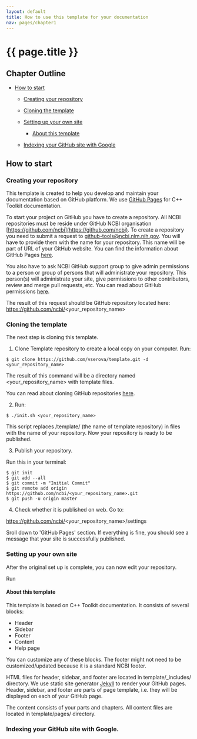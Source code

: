 ```yaml
---
layout: default
title: How to use this template for your documentation
nav: pages/chapter1
---
```



{{ page.title }}
================================================


## Chapter Outline

- [How to start](#chapter1.how_to_start)

  - [Creating your repository](#chapter1.Creating_your_repository)
  
  - [Cloning the template](#chapter1.Cloning_the_template)
  
  - [Setting up your own site](#chapter1.Setting_up_your_own_site)
  
    - [About this template](#chapter1.About_this_template)
    
  - [Indexing your GitHub site with Google](#chapter1.Indexing_your_GitHub_site_with_Google)


<a name="chapter1.how_to_start"></a>

How to start
-------------

<a name="chapter1.Creating_your_repository"></a>

### Creating your repository

This template is created to help you develop and maintain your documentation based on GitHub platform. We use [GitHub Pages](https://pages.github.com/) for C++ Toolkit documentation. 

To start your project on GitHub you have to create a repository. All NCBI repositories must be reside under GitHub NCBI organisation [https://github.com/ncbi](https://github.com/ncbi). To create a repository you need to submit a request to [github-tools@ncbi.nlm.nih.gov](mailto:github-tools@ncbi.nlm.nih.gov). You will have to provide them with the name for your repository. This name will be part of URL of your GitHub website. You can find the information about GitHub Pages [here](https://help.github.com/en/github/working-with-github-pages/about-github-pages).

You also have to ask NCBI GitHub support group to give admin permissions to a person or group of persons that will administrate your repository. This person(s) will administrate your site, give permissions to other contributors, review and merge pull requests, etc.
You can read about GitHub permissions [here](https://help.github.com/en/github/getting-started-with-github/access-permissions-on-github).

The result of this request should be GitHub repository located here: https://github.com/ncbi/<your_repository_name>

<a name="chapter1.Cloning_the_template"></a>

### Cloning the template

The next step is cloning this template. 
1. Clone Template repository to create a local copy on your computer. Run:

```
$ git clone https://github.com/vserova/template.git -d <your_repository_name>
```
The result of this command will be a directory named <your_repository_name> with template files.

You can read about cloning GitHub repositories [here](https://help.github.com/en/github/creating-cloning-and-archiving-repositories/cloning-a-repository).

2. Run:

```
$ ./init.sh <your_repository_name>
```

This script replaces /template/ (the name of template repository) in files with the name of your repository.
Now your repository is ready to be published.

3. Publish your repository. 

Run this in your terminal:

```
$ git init
$ git add --all
$ git commit -m "Initial Commit"
$ git remote add origin https://github.com/ncbi/<your_repository_name>.git
$ git push -u origin master
``` 

4. Check whether it is published on web. 
Go to:  

https://github.com/ncbi/<your_repository_name>/settings

Sroll down to 'GitHub Pages' section. If everything is fine, you should see a message that your site is successfully published.

<a name="chapter1.Setting_up_your_own_site"></a>

### Setting up your own site

After the original set up is complete, you can now edit your repository.

Run 

<a name="chapter1.About_this_template"></a>

#### About this template

This template is based on C++ Toolkit documentation. It consists of several blocks:

* Header
* Sidebar
* Footer
* Content
* Help page

You can customize any of these blocks. The footer might not need to be customized/updated because it is a standard NCBI footer.

HTML files for header, sidebar, and footer are located in template/_includes/ directory. We use static site generator [Jekyll](https://help.github.com/en/github/working-with-github-pages/setting-up-a-github-pages-site-with-jekyll) to render your GitHub pages. Header, sidebar, and footer are parts of page template, i.e. they will be displayed on each of your GitHub page.

The content consists of your parts and chapters. All content files are located in template/pages/ directory.

<a name="chapter1.Indexing_your_GitHub_site_with_Google"></a>

### Indexing your GitHub site with Google.
